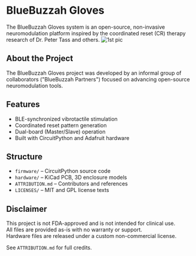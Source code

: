 # BlueBuzzah Gloves

The BlueBuzzah Gloves system is an open-source, non-invasive neuromodulation platform inspired by the coordinated reset (CR) therapy research of Dr. Peter Tass and others.
![1st pic](https://github.com/user-attachments/assets/e596cca5-b161-481b-ac22-0f20530adebe)

## About the Project

The BlueBuzzah Gloves project was developed by an informal group of collaborators ("BlueBuzzah Partners") focused on advancing open-source neuromodulation tools.

## Features
- BLE-synchronized vibrotactile stimulation
- Coordinated reset pattern generation
- Dual-board (Master/Slave) operation
- Built with CircuitPython and Adafruit hardware

## Structure
- `firmware/` – CircuitPython source code
- `hardware/` – KiCad PCB, 3D enclosure models
- `ATTRIBUTION.md` – Contributors and references
- `LICENSES/` – MIT and GPL license texts

## Disclaimer
This project is not FDA-approved and is not intended for clinical use.  
All files are provided as-is with no warranty or support.  
Hardware files are released under a custom non-commercial license.

See `ATTRIBUTION.md` for full credits.
